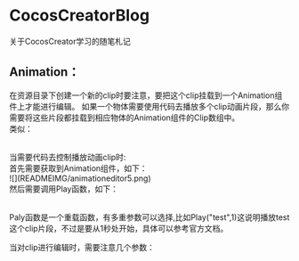 # CocosCreatorBlog
关于CocosCreator学习的随笔札记

Animation：
---------
在资源目录下创建一个新的clip时要注意，要把这个clip挂载到一个Animation组件上才能进行编辑。
如果一个物体需要使用代码去播放多个clip动画片段，那么你需要将这些片段都挂载到相应物体的Animation组件的Clip数组中。
<br>类似：<br>


<br>
当需要代码去控制播放动画clip时:<br>
首先需要获取到Animation组件，如下：<br>
![](READMEIMG/animationeditor5.png)
<br>然后需要调用Play函数，如下：<br>

<br>Paly函数是一个重载函数，有多重参数可以选择,比如Play("test",1)这说明播放test这个clip片段，不过是要从1秒处开始，具体可以参考官方文档。<br>

当对clip进行编辑时，需要注意几个参数：<br>
